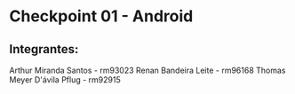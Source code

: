 # Checkpoint 01 - Android
## Integrantes:
Arthur Miranda Santos - rm93023
Renan Bandeira Leite - rm96168
Thomas Meyer D'ávila Pflug - rm92915
